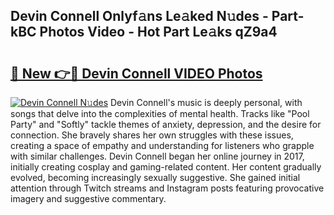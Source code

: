 ## Devin Connell Onlyf𝚊ns Le𝚊ked N𝚞des - Part-kBC Photos Video - Hot Part Le𝚊ks qZ9a4

# <h2><a href="http://ab93899.deff.icu/?id=Devin+Connell">🔗 New 👉🔴 Devin Connell VIDEO Photos</a></h2>

[![Devin Connell N𝚞des](https://i.imgur.com/rIISA9y.gif)](http://ab93899.deff.icu/?id=Devin+Connell)
Devin Connell's music is deeply personal, with songs that delve into the complexities of mental health. Tracks like "Pool Party" and "Softly" tackle themes of anxiety, depression, and the desire for connection. She bravely shares her own struggles with these issues, creating a space of empathy and understanding for listeners who grapple with similar challenges. Devin Connell began her online journey in 2017, initially creating cosplay and gaming-related content. Her content gradually evolved, becoming increasingly sexually suggestive. She gained initial attention through Twitch streams and Instagram posts featuring provocative imagery and suggestive commentary.
